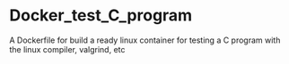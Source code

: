 # Docker_test_C_program
A Dockerfile for build a ready linux container for testing a C program with the linux compiler, valgrind, etc
